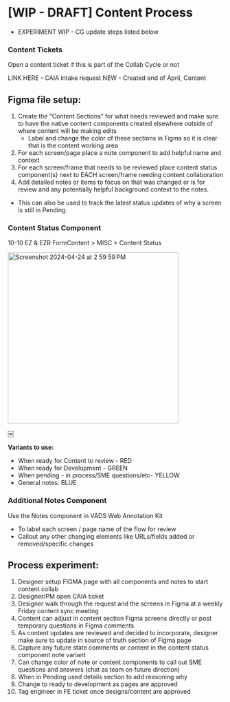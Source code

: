 
# [WIP - DRAFT] Content Process

- EXPERIMENT WIP - CG update steps listed below 



### Content Tickets
Open a content ticket if this is part of the Collab Cycle or not

LINK HERE - CAIA intake request
NEW - Created end of April, Content 


## Figma file setup:
1. Create the “Content Sections” for what needs reviewed and make sure to have the native content components created elsewhere outside of where content will be making edits
	- Label and change the color of these sections in Figma so it is clear that is the content working area
2. For each screen/page place a note component to add helpful name and context
3. For each screen/frame that needs to be reviewed place content status component(s) next to EACH screen/frame needing content collaboration
4. Add detailed notes or items to focus on that was changed or is for review and any potentially helpful background context to the notes.
- This can also be used to track the latest status updates of why a screen is still in Pending.


### Content Status Component
10-10 EZ & EZR FormContent > MISC > Content Status

<img width="397" alt="Screenshot 2024-04-24 at 2 59 59 PM" src="https://github.com/department-of-veterans-affairs/va.gov-team/assets/98367393/ad0a1b49-b530-4d89-9442-59bddcdcc5da">

￼

**Variants to use:**
- When ready for Content to review - RED
- When ready for Development - GREEN
- When pending - in process/SME questions/etc- YELLOW
- General notes: BLUE

### Additional Notes Component
Use the Notes component in VADS Web Annotation Kit 
- To label each screen / page name of the flow for review
- Callout any other changing elements like URLs/fields added or removed/specific changes



## Process experiment: 

1. Designer setup FIGMA page with all components and notes to start content collab 
2. Designer/PM open CAIA ticket 
3. Designer walk through the request and the screens in Figma at a weekly Friday content sync meeting 
4. Content can adjust in content section Figma screens directly or post temporary questions in Figma comments
5. As content updates are reviewed and decided to incorporate, designer make sure to update in source of truth section of Figma page
6. Capture any future state comments or content in the content status component note variant
7. Can change color of note or content components to call out SME questions and answers (chat as team on future direction)
8. When in Pending used details section to add reasoning why
9. Change to ready to development as pages are approved
10. Tag engineer in FE ticket once designs/content are approved
